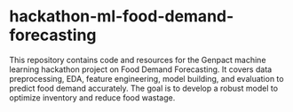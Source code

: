 # hackathon-ml-food-demand-forecasting
This repository contains code and resources for the Genpact machine learning hackathon project on Food Demand Forecasting. It covers data preprocessing, EDA, feature engineering, model building, and evaluation to predict food demand accurately. The goal is to develop a robust model to optimize inventory and reduce food wastage.

